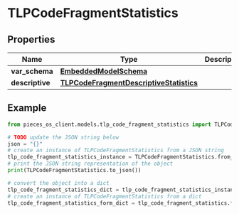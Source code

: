 # TLPCodeFragmentStatistics


## Properties

Name | Type | Description | Notes
------------ | ------------- | ------------- | -------------
**var_schema** | [**EmbeddedModelSchema**](EmbeddedModelSchema) |  | [optional] 
**descriptive** | [**TLPCodeFragmentDescriptiveStatistics**](TLPCodeFragmentDescriptiveStatistics) |  | [optional] 

## Example

```python
from pieces_os_client.models.tlp_code_fragment_statistics import TLPCodeFragmentStatistics

# TODO update the JSON string below
json = "{}"
# create an instance of TLPCodeFragmentStatistics from a JSON string
tlp_code_fragment_statistics_instance = TLPCodeFragmentStatistics.from_json(json)
# print the JSON string representation of the object
print(TLPCodeFragmentStatistics.to_json())

# convert the object into a dict
tlp_code_fragment_statistics_dict = tlp_code_fragment_statistics_instance.to_dict()
# create an instance of TLPCodeFragmentStatistics from a dict
tlp_code_fragment_statistics_form_dict = tlp_code_fragment_statistics.from_dict(tlp_code_fragment_statistics_dict)
```



